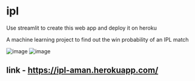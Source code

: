 # ipl

Use streamlit to create this web app and deploy it on heroku

A machine learning project to find out the win probability of an IPL match

![image](https://user-images.githubusercontent.com/57610307/137622113-62adab83-d996-4f49-b55a-85ecca1f7315.png)
![image](https://user-images.githubusercontent.com/57610307/137622228-b2fdd347-cc14-42b4-bb86-a90c58056071.png)

## link - https://ipl-aman.herokuapp.com/
